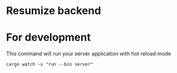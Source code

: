 # Resumize backend

# For development

This command will run your server application with hot reload mode

```shell
cargo watch -x "run --bin server"
```